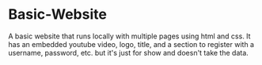 # Basic-Website
A basic website that runs locally with multiple pages using html and css. It has an embedded youtube video, logo, title, and a section to register with a username, password, etc. but it's just for show and doesn't take the data. 
